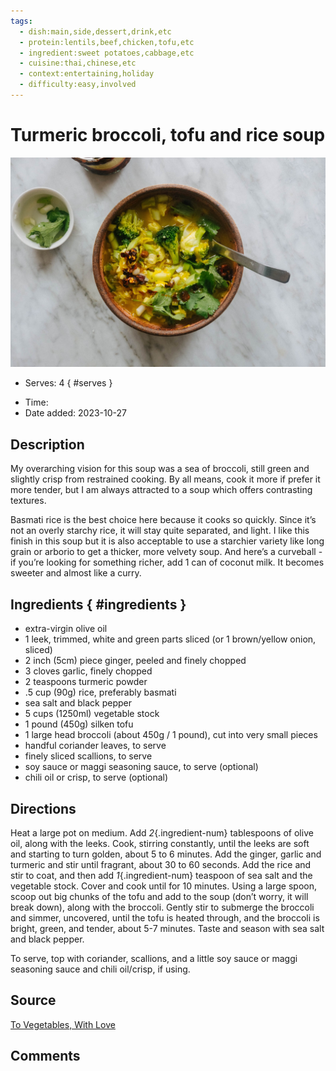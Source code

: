 ```yaml
---
tags:
  - dish:main,side,dessert,drink,etc
  - protein:lentils,beef,chicken,tofu,etc
  - ingredient:sweet potatoes,cabbage,etc
  - cuisine:thai,chinese,etc
  - context:entertaining,holiday
  - difficulty:easy,involved
---
```

<!-- Tags can have colon, but no space around it -->

# Turmeric broccoli, tofu and rice soup

![Recipe picture](../images/tumeric_broccoli_soup.jpg)

<!-- Serves has to be a single number, no dashes, but text is allowed after the
number (e.g., 24 cookies) -->
- Serves: 4
{ #serves }
<!-- Time is not parsed, so anything can be input here, and additional
values can be added (e.g., "active time", "cooking time", etc) -->
- Time: 
- Date added: 2023-10-27

## Description

My overarching vision for this soup was a sea of broccoli, still green and slightly crisp from restrained cooking. By all means, cook it more if prefer it more tender, but I am always attracted to a soup which offers contrasting textures.

Basmati rice is the best choice here because it cooks so quickly. Since it’s not an overly starchy rice, it will stay quite separated, and light. I like this finish in this soup but it is also acceptable to use a starchier variety like long grain or arborio to get a thicker, more velvety soup. And here’s a curveball - if you’re looking for something richer, add 1 can of coconut milk. It becomes sweeter and almost like a curry. 

## Ingredients { #ingredients }

<!-- Decimals are allowed, fractions are not. For ranges, use only a single dash
and no spaces between the numbers. -->
- extra-virgin olive oil
- 1 leek, trimmed, white and green parts sliced (or 1 brown/yellow onion, sliced)
- 2 inch (5cm) piece ginger, peeled and finely chopped
- 3 cloves garlic, finely chopped
- 2 teaspoons turmeric powder
- .5 cup (90g) rice, preferably basmati
- sea salt and black pepper
- 5 cups (1250ml) vegetable stock
- 1 pound (450g) silken tofu
- 1 large head broccoli (about 450g / 1 pound), cut into very small pieces 
- handful coriander leaves, to serve
- finely sliced scallions, to serve
- soy sauce or maggi seasoning sauce, to serve (optional)
- chili oil or crisp, to serve (optional)

## Directions

<!-- If you have a direction that refers to a number of some ingredient, wrap
the number in asterisks and add `{.ingredient-num}` afterwards. For example,
write `Add 2 Tbsp oil to pan` as `Add *2*{.ingredient-num} to pan`. This allows
us to properly change the number when changing the serves value. -->

Heat a large pot on medium. Add *2*{.ingredient-num} tablespoons of olive oil, along with the leeks. Cook, stirring constantly, until the leeks are soft and starting to turn golden, about 5 to 6 minutes. Add the ginger, garlic and turmeric and stir until fragrant, about 30 to 60 seconds. Add the rice and stir to coat, and then add *1*{.ingredient-num} teaspoon of sea salt and the vegetable stock. Cover and cook until for 10 minutes. Using a large spoon, scoop out big chunks of the tofu and add to the soup (don’t worry, it will break down), along with the broccoli. Gently stir to submerge the broccoli and simmer, uncovered, until the tofu is heated through, and the broccoli is bright, green, and tender, about 5-7 minutes. Taste and season with sea salt and black pepper.

To serve, top with coriander, scallions, and a little soy sauce or maggi seasoning sauce and chili oil/crisp, if using.

## Source

[To Vegetables, With Love](https://tovegetableswithlove.substack.com/p/turmeric-broccoli-tofu-and-rice-soup)

## Comments
